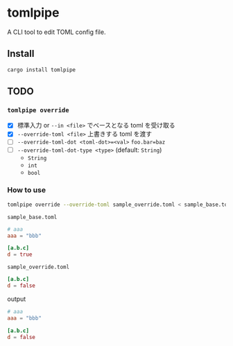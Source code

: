 # tomlpipe

A CLI tool to edit TOML config file.

## Install

```sh
cargo install tomlpipe
```

## TODO

### `tomlpipe override`

- [x] 標準入力 or `--in <file>` でベースとなる toml を受け取る
- [x] `--override-toml <file>` 上書きする toml を渡す
- [ ] `--override-toml-dot <toml-dot>=<val>` `foo.bar=baz`
- [ ] `--override-toml-dot-type <type>` (default: `String`)
  - `String`
  - `int`
  - `bool`

### How to use

```sh
tomlpipe override --override-toml sample_override.toml < sample_base.toml
```

`sample_base.toml`

```toml
# aaa
aaa = "bbb"

[a.b.c]
d = true
```

`sample_override.toml`

```toml
[a.b.c]
d = false
```

output

```toml
# aaa
aaa = "bbb"

[a.b.c]
d = false
```
